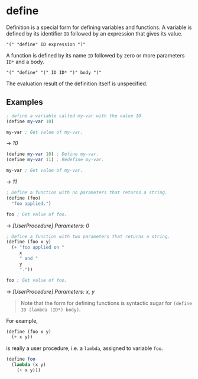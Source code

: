 # define
Definition is a special form for defining variables and functions.
A variable is defined by its identifier `ID` followed by an expression that gives its value.
```
"(" "define" ID expression ")"
```
A function is defined by its name `ID` followed by zero or more parameters `ID*` and a body.
```
"(" "define" "(" ID ID* ")" body ")"
```
The evaluation result of the definition itself is unspecified.

## Examples
```scheme
; define a variable called my-var with the value 10.
(define my-var 10)

my-var ; Get value of my-var.
```
-> *10*

```scheme
(define my-var 10) ; Define my-var.
(define my-var 11) ; Redefine my-var.

my-var ; Get value of my-var.
```
-> *11*

```scheme
; Define a function with no parameters that returns a string.
(define (foo)
  "foo applied.")

foo ; Get value of foo.
```
-> *[UserProcedure] Parameters: 0*

```scheme
; Define a function with two parameters that returns a string.
(define (foo x y)
  (+ "foo applied on "
     x
     " and "
     y
     "."))

foo ; Get value of foo.
```
-> *[UserProcedure] Parameters: x, y*

> Note that the form for defining functions is syntactic sugar for `(define ID (lambda (ID*) body)`.

For example,
```scheme
(define (foo x y)
  (+ x y))
```
is really a user procedure, i.e. a `lambda`, assigned to variable `foo`.
```scheme
(define foo
  (lambda (x y)
    (+ x y)))
```